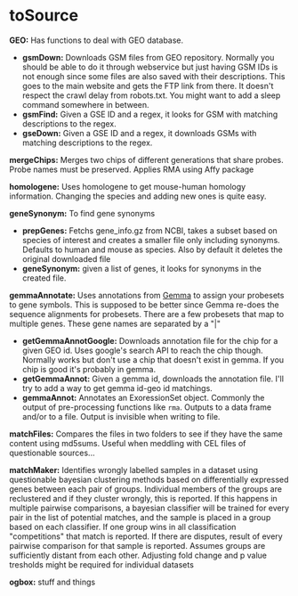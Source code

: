 toSource
========

**GEO:** Has functions to deal with GEO database.
* **gsmDown:** Downloads GSM files from GEO repository. Normally you should be able to do it through webservice but just having GSM IDs is not enough since some files are also saved with their descriptions. This goes to the main website and gets the FTP link from there. It doesn't respect the crawl delay from robots.txt. You might want to add a sleep command somewhere in between.
* **gsmFind:** Given a GSE ID and a regex, it looks for GSM with matching descriptions to the regex.
* **gseDown:** Given a GSE ID and a regex, it downloads GSMs with matching descriptions to the regex.

**mergeChips:** Merges two chips of different generations that share probes. Probe names must be preserved. Applies RMA using Affy package

**homologene:** Uses homologene to get mouse-human homology information. Changing the species and adding new ones is quite easy.

**geneSynonym:** To find gene synonyms
* **prepGenes:** Fetchs gene_info.gz from NCBI, takes a subset based on species of interest and creates a smaller file only including synonyms. Defaults to human and mouse as species. Also by default it deletes the original downloaded file
* **geneSynonym:** given a list of genes, it looks for synonyms in the created file.

**gemmaAnnotate:** Uses annotations from [Gemma](http://www.chibi.ubc.ca/Gemma/home.html) to assign your probesets to gene symbols. This is supposed to be better since Gemma re-does the sequence alignments for probesets. There are a few probesets that map to multiple genes. These gene names are separated by a "|"
* **getGemmaAnnotGoogle:** Downloads annotation file for the chip for a given GEO id. Uses google's search API to reach the chip though. Normally works but don't use a chip that doesn't exist in gemma. If you chip is good it's probably in gemma.
* **getGemmaAnnot:** Given a gemma id, downloads the annotation file. I'll try to add a way to get gemma id-geo id matchings.
* **gemmaAnnot:** Annotates an ExoressionSet object. Commonly the output of pre-processing functions like `rma`. Outputs to a data frame and/or to a file. Output is invisible when writing to file.

**matchFiles:** Compares the files in two folders to see if they have the same content using md5sums. Useful when meddling with CEL files of questionable sources...

**matchMaker:** Identifies wrongly labelled samples in a dataset using questionable bayesian clustering methods based on differentially expressed genes between each pair of groups. Individual members of the groups are reclustered and if they cluster wrongly, this is reported. If this happens in multiple pairwise comparisons, a bayesian classifier will be trained for every pair in the list of potential matches, and the sample is placed in a group based on each classifier. If one group wins in all classification "competitions" that match is reported. If there are disputes, result of every pairwise comparison for that sample is reported. Assumes groups are sufficiently distant from each other. Adjusting fold change and p value tresholds might be required for individual datasets

**ogbox:** stuff and things
